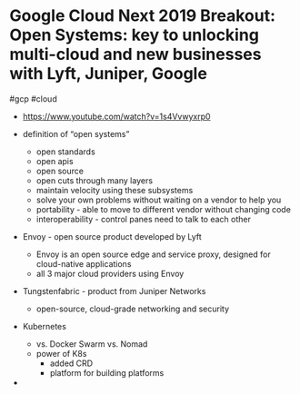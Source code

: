 # Google Cloud Next 2019 Breakout: Open Systems: key to unlocking multi-cloud and new businesses with Lyft, Juniper, Google
#gcp #cloud

- https://www.youtube.com/watch?v=1s4Vvwyxrp0

- definition of “open systems”
	- open standards
	- open apis
	- open source
	- open cuts through many layers
	- maintain velocity using these subsystems
	- solve your own problems without waiting on a vendor to help you
	- portability - able to move to different vendor without changing code
	- interoperability - control panes need to talk to each other
- Envoy - open source product developed by Lyft
	- Envoy is an open source edge and service proxy, designed for cloud-native applications
	- all 3 major cloud providers using Envoy
- Tungstenfabric - product from Juniper Networks
	- open-source, cloud-grade networking and security
- Kubernetes
	- vs. Docker Swarm vs. Nomad
	- power of K8s
		- added CRD
		- platform for building platforms
- 
